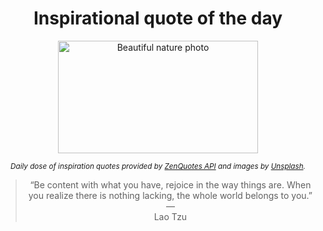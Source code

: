 
<div align="center">

# Inspirational quote of the day

<img src="./data/photo.jpeg" alt="Beautiful nature photo" width="320" height="180">

<sub><i>Daily dose of inspiration quotes provided by [ZenQuotes API](https://zenquotes.io/) and images by [Unsplash](https://unsplash.com/).</i></sub>


<blockquote>&ldquo;Be content with what you have, rejoice in the way things are. When you realize there is nothing lacking, the whole world belongs to you.&rdquo; &mdash; <footer>Lao Tzu</footer></blockquote>

</div>
